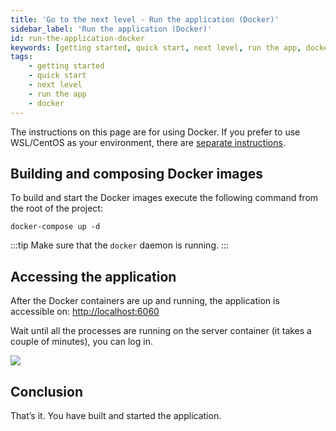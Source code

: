 ```yaml
---
title: 'Go to the next level - Run the application (Docker)'
sidebar_label: 'Run the application (Docker)'
id: run-the-application-docker
keywords: [getting started, quick start, next level, run the app, docker]
tags:
    - getting started
    - quick start
    - next level
    - run the app
    - docker
---
```


The instructions on this page are for using Docker. If you prefer to use WSL/CentOS as your environment, there are [separate instructions](/getting-started/go-to-the-next-level/run-the-application-wsl/).

## Building and composing Docker images 

To build and start the Docker images execute the following command from the root of the project:
```shell title="./positions-app-tutorial"
docker-compose up -d
```

:::tip
Make sure that the `docker` daemon is running.
:::

## Accessing the application

After the Docker containers are up and running, the application is accessible on: [http://localhost:6060](http://localhost:6060)

Wait until all the processes are running on the server container (it takes a couple of minutes), you can log in.

![](/img/positions_login.png)

## Conclusion
That’s it. You have built and started the application.


